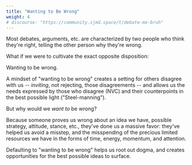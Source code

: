 ```yaml
---
title: "Wanting to Be Wrong"
weight: 4
# discourse: "https://community.sjmd.space/t/debate-me-bruh"
---
```


Most debates, arguments, etc. are characterized by two people who think they're right, telling the other person why they're wrong.

What if we were to cultivate the exact opposite disposition:

Wanting to be wrong.

A mindset of "wanting to be wrong" creates a setting for others disagree with us -- _inviting_, not rejecting, those disagreements -- and allows us the needs expressed by those who disagree (NVC) and their counterpoints in the best possible light ("Steel-manning").

But why would we _want to_ be wrong?

Because someone proves us wrong about an idea we have, possible strategy, attitude, stance, etc., they've done us a massive favor: they've helped us avoid a misstep, and the misspending of the precious limited resources we have in the forms of time, energy, momentum, and attention.

Defaulting to "wanting to be wrong" helps us root out dogma, and creates opportunities for the best possible ideas to surface.
